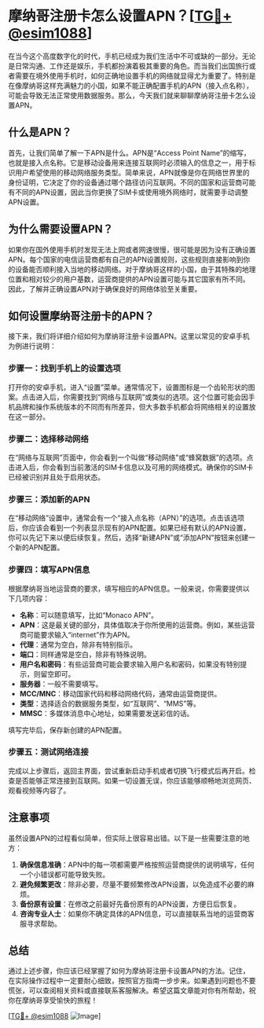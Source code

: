 # 摩纳哥注册卡怎么设置APN？[[TG💪+ @esim1088](https://t.me/s/esim1088)]

在当今这个高度数字化的时代，手机已经成为我们生活中不可或缺的一部分。无论是日常沟通、工作还是娱乐，手机都扮演着极其重要的角色。而当我们出国旅行或者需要在境外使用手机时，如何正确地设置手机的网络就显得尤为重要了。特别是在像摩纳哥这样充满魅力的小国，如果不能正确配置手机的APN（接入点名称），可能会导致无法正常使用数据服务。那么，今天我们就来聊聊摩纳哥注册卡怎么设置APN。

## 什么是APN？

首先，让我们简单了解一下APN是什么。APN是“Access Point Name”的缩写，也就是接入点名称。它是移动设备用来连接互联网时必须输入的信息之一，用于标识用户希望使用的移动网络服务类型。简单来说，APN就像是你在网络世界里的身份证明，它决定了你的设备通过哪个路径访问互联网。不同的国家和运营商可能有不同的APN设置，因此当你更换了SIM卡或使用境外网络时，就需要手动调整APN设置。

## 为什么需要设置APN？

如果你在国外使用手机时发现无法上网或者网速很慢，很可能是因为没有正确设置APN。每个国家的电信运营商都有自己的APN设置规则，这些规则直接影响到你的设备能否顺利接入当地的移动网络。对于摩纳哥这样的小国，由于其特殊的地理位置和相对较少的用户基数，运营商提供的APN设置可能与其它国家有所不同。因此，了解并正确设置APN对于确保良好的网络体验至关重要。

## 如何设置摩纳哥注册卡的APN？

接下来，我们将详细介绍如何为摩纳哥注册卡设置APN。这里以常见的安卓手机为例进行说明：

### 步骤一：找到手机上的设置选项

打开你的安卓手机，进入“设置”菜单。通常情况下，设置图标是一个齿轮形状的图案。点击进入后，你需要找到“网络与互联网”或类似的选项。这个位置可能会因手机品牌和操作系统版本的不同而有所差异，但大多数手机都会将网络相关的设置放在这一部分。

### 步骤二：选择移动网络

在“网络与互联网”页面中，你会看到一个叫做“移动网络”或“蜂窝数据”的选项。点击进入后，你会看到当前激活的SIM卡信息以及可用的网络模式。确保你的SIM卡已经被识别并且处于启用状态。

### 步骤三：添加新的APN

在“移动网络”设置中，通常会有一个“接入点名称（APN）”的选项。点击该选项后，你应该会看到一个列表显示现有的APN配置。如果已经有默认的APN设置，你可以先记下来以便后续恢复。然后，选择“新建APN”或“添加APN”按钮来创建一个新的APN配置。

### 步骤四：填写APN信息

根据摩纳哥当地运营商的要求，填写相应的APN信息。一般来说，你需要提供以下几项内容：

- **名称**：可以随意填写，比如“Monaco APN”。
- **APN**：这是最关键的部分，具体值取决于你所使用的运营商。例如，某些运营商可能要求输入“internet”作为APN。
- **代理**：通常为空白，除非有特别指示。
- **端口**：同样通常是空白，除非有特殊说明。
- **用户名和密码**：有些运营商可能会要求输入用户名和密码，如果没有特别提示，则留空即可。
- **服务器**：一般不需要填写。
- **MCC/MNC**：移动国家代码和移动网络代码，通常由运营商提供。
- **类型**：选择适合的数据服务类型，如“互联网”、“MMS”等。
- **MMSC**：多媒体消息中心地址，如果需要发送彩信的话。

填写完毕后，保存新创建的APN配置。

### 步骤五：测试网络连接

完成以上步骤后，返回主界面，尝试重新启动手机或者切换飞行模式后再开启。检查是否能够正常连接到互联网。如果一切设置无误，你应该能够顺畅地浏览网页、观看视频等内容了。

## 注意事项

虽然设置APN的过程看似简单，但实际上很容易出错。以下是一些需要注意的地方：

1. **确保信息准确**：APN中的每一项都需要严格按照运营商提供的说明填写，任何一个小错误都可能导致失败。
2. **避免频繁更改**：除非必要，尽量不要频繁修改APN设置，以免造成不必要的麻烦。
3. **备份原有设置**：在修改之前最好先备份原有的APN设置，方便日后恢复。
4. **咨询专业人士**：如果你不确定具体的APN信息，可以直接联系当地的运营商客服寻求帮助。

## 总结

通过上述步骤，你应该已经掌握了如何为摩纳哥注册卡设置APN的方法。记住，在实际操作过程中一定要耐心细致，按照官方指南一步步来。如果遇到问题也不要慌张，可以查阅相关资料或直接联系客服解决。希望这篇文章能对你有所帮助，祝你在摩纳哥享受愉快的旅程！

[[TG💪+ @esim1088](https://t.me/s/esim1088) ![Image](https://i.postimg.cc/4NQfJmqS/Snipaste-2025-05-13-00-14-12.png)]